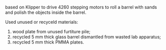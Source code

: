 
based on Klipper to drive 4260 stepping motors to roll a barrel with sands and polish the objects inside the barrel. 

Used unused or recyceld materials: 

1) wood plate from unused furtiture pile;
2) recycled 5 mm thick glass barrel dismantled from wasted lab apparatus; 
3) recycled 5 mm thick PMMA plates. 
